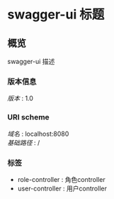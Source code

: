 # swagger-ui 标题


<a name="overview"></a>
## 概览
swagger-ui 描述


### 版本信息
*版本* : 1.0


### URI scheme
*域名* : localhost:8080  
*基础路径* : /


### 标签

* role-controller : 角色controller
* user-controller : 用户controller



